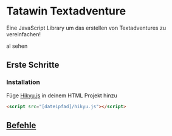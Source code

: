 # Tatawin Textadventure
Eine JavaScript Library um das erstellen von Textadventures zu vereinfachen!

al sehen

## Erste Schritte

### Installation
Füge [Hikyu.js](http://semver.org/) in deinem HTML Projekt hinzu

```html
<script src="[dateipfad]/hikyu.js"></script>
```




## [Befehle](https://github.com/JHikyu/TatawinTextadventure/blob/master/Befehle.md) 
